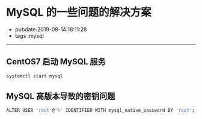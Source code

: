 # MySQL 的一些问题的解决方案

- pubdate:2019-08-14 18:11:28
- tags :mysql

---

## CentOS7 启动 MySQL 服务

```bash
systemctl start mysql

```

## MySQL 高版本导致的密钥问题

```bash
ALTER USER 'root'@'%' IDENTIFIED WITH mysql_native_password BY 'root';
```
